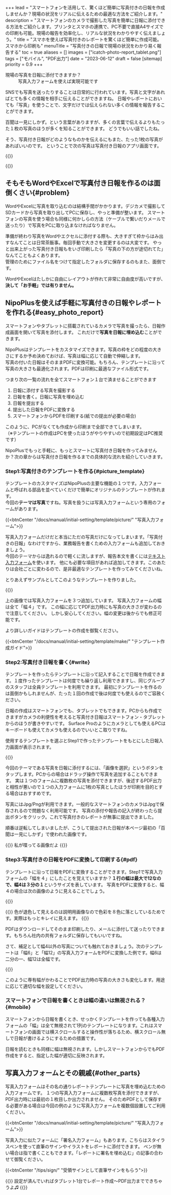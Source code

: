+++
lead = "スマートフォンを活用して、驚くほど簡単に写真付きの日報を作成しませんか？現場の状況をリアルに伝えるための最適な方法をご紹介します。"
description = "スマートフォンのカメラで撮影した写真を簡単に日報に添付できる方法をご紹介します。プリンタとスマホの連携で、PC不要で直接A4サイズでの印刷も可能。現場の報告を効率化し、リアルな状況をわかりやすく伝えましょう。"
title = "スマホを使えば写真付きのレポートを驚くほど簡単に作成可能。スマホから印刷も"
menuTitle = "写真付きの日報で現場の状況をわかり易く報告する"
toc = true
aliases = []
images = ["icatch-photo-report_tablet.png"]
tags = ["モバイル", "PDF出力"]
date = "2023-06-12"
draft = false
[sitemap]
  priority = 0.9
+++


<dl class="faq">
<dt>現場の写真を日報に添付できますか？</dt>
<dd>写真入力フォームを使えば実現可能です</dd>
</dl>


SNSでも写真を送ったりすることは日常的に行われています。写真と文字があればとても多くの情報を相手に伝えることができますね。
日報やレポートにおいても「写真」を使うことで、文字だけでは伝えられない多くの情報を報告することができます。

百聞は一見にしかず。という言葉がありますが、多くの言葉で伝えるよりもたった１枚の写真のほうが多くを知ることができます。
どうでもいい話でしたね。  

そう、写真付き日報がどのようなものかを伝えるにもまた、たった1枚の写真があればいいのです。
ということで次の写真は写真付き日報のアプリ画面です。

{{<nextArrow >}}

{{<icatch filename="icatch-photo-report" msg="百聞は一見に如かず 千聞とてまた然り" title="予定と実績の進捗表" fontsize="30px" alice="guide">}}

## そもそもWordやExcelで写真付き日報を作るのは面倒くさい{#problem}

WordやExcelに写真を取り込むのは結構手間がかかります。デジカメで撮影してSDカードから写真を取り出してPCに保存し、やっと準備が整います。
スマートフォンの写真を使う場合も同様に何かしらの方法（ケーブルで繋いだりメールで送ったり）で写真をPCに取り込まなければなりません。  

準備が終わり写真をWordやエクセルに添付する際も、大きすぎて枠からはみ出すなんてことは日常茶飯事。毎回手動で大きさを変更するのは大変です。
やっと出来上がった写真付き日報もをいざ印刷したら「写真の下の方が途切れてた」なんてこともよくあります。  
管理のためにファイル名をつけて指定したフォルダに保存するのもまた、面倒です。  

WordやExcelはたしかに自由にレイアウトが作れて非常に自由度が高いですが、**決して「お手軽」では有りません。**

## NipoPlusを使えば手軽に写真付きの日報やレポートを作れる{#easy_photo_report}

スマートフォンやタブレットに搭載されているカメラで写真を撮ったら、日報作成画面を開いて写真を添付します。
これだけで**写真を日報に埋め込む**ことができます。  

NipoPlusはテンプレートをカスタマイズできます。写真の枠をどの程度の大きさにするか予め決めておけば、写真は幅に応じて自動で伸縮します。  
写真の付いた日報はそのままPDFに変換可能。もちろん、テンプレートに沿って写真の大きさも最適化されます。PDFは印刷に最適なファイル形式です。

つまり次の一覧の流れを全てスマートフォン１台で済ませることができます

1. 日報に添付する写真を撮影する
1. 日報を書く。日報に写真を埋め込む
1. 日報を提出する
1. 提出した日報をPDFに変換する
1. スマートフォンからPDFを印刷する(紙での提出が必要の場合)

このように、PCがなくても作成から印刷まで全部できてしまいます。  
（※テンプレートの作成はPCを使ったほうがやりやすいので初期設定はPC推奨です）

NipoPlusでもっと手軽に、もっとスマートに写真付き日報を作ってみませんか？次の章からは写真付き日報を作るまでの具体的な流れを紹介していきます。

### Step1:写真付きのテンプレートを作る{#picture_template}

テンプレートのカスタマイズはNipoPlusの主要な機能の１つです。入力フォームと呼ばれる部品を並べていくだけで簡単にオリジナルのテンプレートが作れます。  
今回の**テーマは写真**ですね。写真を扱うには写真入力フォームという専用のフォームがあります。

{{<btnCenter "/docs/manual/initial-setting/template/picture/" "写真入力フォーム">}}

写真入力フォームだけだと本当にただの写真だけになってしまいます。「写真付きの日報」なわけですから、業務報告を書くための入力フォームも追加しておきましょう。  
今回のテーマからは逸れるので軽くに流しますが、報告本文を書くには[テキスト入力フォーム](/docs/manual/initial-setting/template/text/)を使います。
他にも必要な項目があれば追加してきます。このあたりは会社ごとに変わるので、是非最適なテンプレートを作ってみてくださいね。

とりあえずサンプルとしてこのようなテンプレートを作りました。

{{<appscreen filename="make-photo-report" title="レポートテンプレートの設計画面。写真をテンプレートに埋め込む">}}

上の画像では写真入力フォームを３つ追加しています。
写真入力フォームの幅は全て「幅４」です。 この幅に応じてPDF出力時にも写真の大きさが変わるので注意してください。
しかし安心してください。幅の変更は後からでも修正可能です。

より詳しいガイドはテンプレートの作成を御覧ください。

{{<btnCenter "/docs/manual/initial-setting/template/make/" "テンプレート作成ガイド">}}

### Step2:写真付き日報を書く{#write}

テンプレートを作ったらテンプレートに沿って記入することで日報を作成できます。１度作ったテンプレートは何度でも繰り返し利用できますし、同じグループのスタッフは全員テンプレートを利用できます。
最初にテンプレートを作るのは面倒かもしれませんが、たった１回の作成で後は何度でも使えるのでご容赦ください。  

日報の作成はスマートフォンでも、タブレットでもできます。PCからも作成できますがカメラの利便性を考えると写真付き日報はスマートフォン・タブレットからのほうが書きやすいです。
Surface Proのようにカメラとしても使えるPCはキーボードも使えてカメラも使えるのでいいとこ取りですね。

使用するテンプレートを選ぶとStep1で作ったテンプレートをもとにした日報入力画面が表示されます。

{{<appscreen filename="write-photo-report"  title="レポートの作成画面。写真はタップして追加できます">}}

今回のテーマである写真を日報に添付するには、「画像を選択」というボタンをタップします。PCからの場合はドラッグ操作で写真を追加することもできます。
実は１つのフォームに複数枚の写真を添付できますが、後述するPDF出力と相性が悪いので１つの入力フォームに1枚の写真としたほうが印刷を目的とする場合はおすすめです。  

写真にはJpg/Pngが利用できます。一般的なスマートフォンのカメラはJpgで保存されるので問題なく利用可能です。
写真の添付や報告の記入が終わったら提出ボタンをクリック。これで写真付きのレポートが無事に提出できました。

順番は逆転してしまいましたが、こうして提出された日報が本ページ最初の「百聞は一見にしかず」で使われた画像です。


{{<alice pos="right" icon="default">}}
私が喋ってる画像だよ
{{</alice>}}

### Step3:写真付きの日報をPDFに変換して印刷する{#pdf}

テンプレートに沿って日報をPDFに変換することができます。Step1で写真入力フォームの「幅を４」にしたことを覚えていますか？**１行の幅は最大で12なので、幅4は３分の１**というサイズを表しています。
写真をPDFに変換すると、幅４の場合は次の画像のように見えることでしょう。

{{<appscreen filename="convert-pdf"  title="写真付きレポートをPDFに変換して出力">}}

{{<warning>}}
色が退色して見えるのは説明用画像なので色彩を８色に落としているためです。実際はもっとキレイに見えます。
{{</warning>}}

PDFはダウンロードしてそのまま印刷したり、メールに添付して送ったりできます。もちろん社内の共有フォルダに保存してもいいですね。

さて、補足として幅4以外の写真についても触れておきましょう。次のテンプレートは「幅6」と「幅12」の写真入力フォームをPDFに変換した例です。幅6は二分の一、幅12は全幅です。

{{<appscreen filename="pdf-sample2"  title="写真付きレポートをPDFに変換して出力">}}

このように専有幅がかわることでPDF出力時の写真の大きさも変化します。用途に応じて適切な幅を設定してください。

### スマートフォンで日報を書くときは幅の違いは無視される？{#mobile}

スマートフォンから日報を書くとき、せっかくテンプレートを作っても各種入力フォームの「幅」は全て無視されて1列のテンプレートになります。これはスマートフォンの画面では横スクロールすると操作性が落ちるため、横スクロール無しで日報が書けるようにするための措置です。  

日報を読むときも同様に幅は無視されます。しかしスマートフォンからでもPDF作成をすると、指定した幅が適切に反映されます。

## 写真入力フォームとその親戚{#other_parts}

写真入力フォームはその名の通りレポートテンプレートに写真を埋め込むための入力フォームです。
１つの写真入力フォームに複数枚写真を添付できますが、PDF出力時には最初の１枚目しか出力されません。
そのためPDFとして保存する必要がある場合は今回の例のように写真入力フォームを複数個設置してご利用ください。

{{<btnCenter "/docs/manual/initial-setting/template/picture/" "写真入力フォーム">}}

写真入力に似たフォームに「署名入力フォーム」もあります。こちらはスタイラスペンを使って直筆のサインやイラストをレポートに添付できます。
ペンが無い場合は指で書くこともできます。「レポートに署名を埋め込む」の記事の合わせて御覧ください。

{{<btnCenter "/tips/sign/" "受領サインとして直筆サインをもらう">}}

{{<alice pos="right" icon="tablet">}}
設定が済んでいればタブレット1台でレポート作成〜PDF出力までできちゃうよ♫
{{</alice>}}